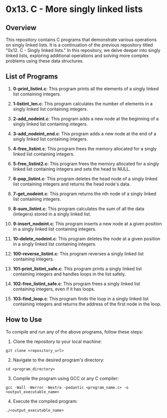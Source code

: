 # 0x13. C - More singly linked lists

## Overview

This repository contains C programs that demonstrate various operations on singly linked lists. It is a continuation of the previous repository titled "0x12. C - Singly linked lists." In this repository, we delve deeper into singly linked lists, exploring additional operations and solving more complex problems using these data structures.

## List of Programs

1. **0-print_listint.c**: This program prints all the elements of a singly linked list containing integers.

2. **1-listint_len.c**: This program calculates the number of elements in a singly linked list containing integers.

3. **2-add_nodeint.c**: This program adds a new node at the beginning of a singly linked list containing integers.

4. **3-add_nodeint_end.c**: This program adds a new node at the end of a singly linked list containing integers.

5. **4-free_listint.c**: This program frees the memory allocated for a singly linked list containing integers.

6. **5-free_listint2.c**: This program frees the memory allocated for a singly linked list containing integers and sets the head to NULL.

7. **6-pop_listint.c**: This program deletes the head node of a singly linked list containing integers and returns the head node's data.

8. **7-get_nodeint.c**: This program returns the nth node of a singly linked list containing integers.

9. **8-sum_listint.c**: This program calculates the sum of all the data (integers) stored in a singly linked list.

10. **9-insert_nodeint.c**: This program inserts a new node at a given position in a singly linked list containing integers.

11. **10-delete_nodeint.c**: This program deletes the node at a given position in a singly linked list containing integers.

12. **100-reverse_listint.c**: This program reverses a singly linked list containing integers.

13. **101-print_listint_safe.c**: This program prints a singly linked list containing integers and handles loops in the list safely.

14. **102-free_listint_safe.c**: This program frees a singly linked list containing integers, even if it has loops.

15. **103-find_loop.c**: This program finds the loop in a singly linked list containing integers and returns the address of the first node in the loop.

## How to Use

To compile and run any of the above programs, follow these steps:

1. Clone the repository to your local machine:

```
git clone <repository_url>
```

2. Navigate to the desired program's directory:

```
cd <program_directory>
```

3. Compile the program using GCC or any C compiler:

```
gcc -Wall -Werror -Wextra -pedantic <program_name.c> -o <output_executable_name>
```

4. Execute the compiled program:

```
./<output_executable_name>
```

